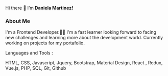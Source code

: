  Hi there 👋 I’m **Daniela Martinez!**
 ### About Me
 I'm a Frontend Developer.:woman_technologist: I'm a fast learner looking forward to facing new challenges and learning more about the development world.
 Currently working on projects for my portafolio. 
 
 Languages and Tools  :
 
 HTML, CSS, Javascript, Jquery, Bootstrap, Material Design, React , Redux, Vue.js, PHP, SQL, Git, Github
  
 
<!---
danimar95/danimar95 is a ✨ special ✨ repository because its `README.md` (this file) appears on your GitHub profile.
You can click the Preview link to take a look at your changes.
--->
